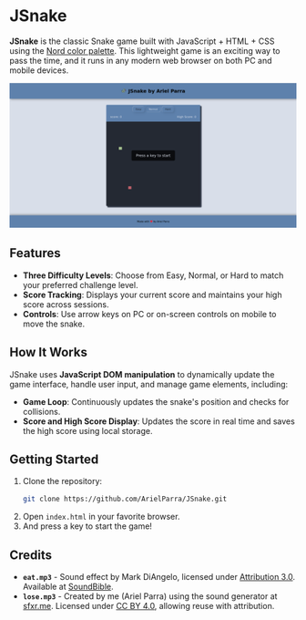 # JSnake

**JSnake** is the classic Snake game built with JavaScript + HTML + CSS using the [Nord color palette](https://www.nordtheme.com/). This lightweight game is an exciting way to pass the time, and it runs in any modern web browser on both PC and mobile devices.

![Screenshot](screenshot.png)

## Features
- **Three Difficulty Levels**: Choose from Easy, Normal, or Hard to match your preferred challenge level.
- **Score Tracking**: Displays your current score and maintains your high score across sessions.
- **Controls**: Use arrow keys on PC or on-screen controls on mobile to move the snake.

## How It Works
JSnake uses **JavaScript DOM manipulation** to dynamically update the game interface, handle user input, and manage game elements, including:
- **Game Loop**: Continuously updates the snake's position and checks for collisions.
- **Score and High Score Display**: Updates the score in real time and saves the high score using local storage.

## Getting Started
1. Clone the repository:
   ```bash
   git clone https://github.com/ArielParra/JSnake.git
   ```
2. Open `index.html` in your favorite browser.
3. And press a key to start the game!

## Credits

- **`eat.mp3`** - Sound effect by Mark DiAngelo, licensed under [Attribution 3.0](https://creativecommons.org/licenses/by/3.0/). Available at [SoundBible](https://soundbible.com/2067-Blop.html).
- **`lose.mp3`** - Created by me (Ariel Parra) using the sound generator at [sfxr.me](https://sfxr.me/). Licensed under [CC BY 4.0](https://creativecommons.org/licenses/by/4.0/), allowing reuse with attribution.